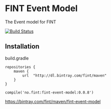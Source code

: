 # FINT Event Model
The Event model for FINT

[![Build Status](https://jenkins.rogfk.no/buildStatus/icon?job=FINTprosjektet/fint-event-model/master)](https://jenkins.rogfk.no/job/FINTprosjektet/job/fint-event-model/job/master/)

## Installation

build.gradle

```
repositories {
    maven {
        url  "http://dl.bintray.com/fint/maven"
    }
}

compile('no.fint:fint-event-model:0.0.8')
```

https://bintray.com/fint/maven/fint-event-model